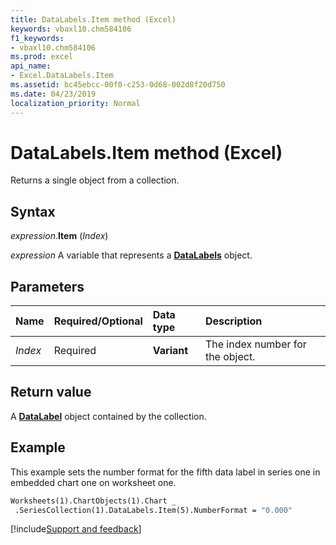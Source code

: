 ```yaml
---
title: DataLabels.Item method (Excel)
keywords: vbaxl10.chm584106
f1_keywords:
- vbaxl10.chm584106
ms.prod: excel
api_name:
- Excel.DataLabels.Item
ms.assetid: bc45ebcc-00f0-c253-0d68-002d8f20d750
ms.date: 04/23/2019
localization_priority: Normal
---
```



# DataLabels.Item method (Excel)

Returns a single object from a collection.


## Syntax

_expression_.**Item** (_Index_)

_expression_ A variable that represents a **[DataLabels](Excel.DataLabels(object).md)** object.


## Parameters

|Name|Required/Optional|Data type|Description|
|:-----|:-----|:-----|:-----|
| _Index_|Required| **Variant**|The index number for the object.|

## Return value

A **[DataLabel](Excel.DataLabel(object).md)** object contained by the collection.


## Example

This example sets the number format for the fifth data label in series one in embedded chart one on worksheet one.

```vb
Worksheets(1).ChartObjects(1).Chart _ 
 .SeriesCollection(1).DataLabels.Item(5).NumberFormat = "0.000"
```




[!include[Support and feedback](~/includes/feedback-boilerplate.md)]